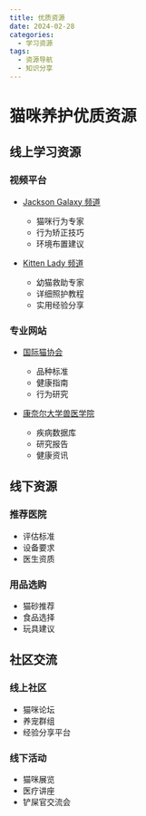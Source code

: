 ```yaml
---
title: 优质资源
date: 2024-02-28
categories:
  - 学习资源
tags:
  - 资源导航
  - 知识分享
---
```


# 猫咪养护优质资源

## 线上学习资源

### 视频平台
- [Jackson Galaxy 频道](https://www.youtube.com/@JacksonGalaxy)
  - 猫咪行为专家
  - 行为矫正技巧
  - 环境布置建议

- [Kitten Lady 频道](https://www.youtube.com/@KittenLady)
  - 幼猫救助专家
  - 详细照护教程
  - 实用经验分享

### 专业网站
- [国际猫协会](https://tica.org/)
  - 品种标准
  - 健康指南
  - 行为研究

- [康奈尔大学兽医学院](https://www.vet.cornell.edu/departments-centers-and-institutes/cornell-feline-health-center)
  - 疾病数据库
  - 研究报告
  - 健康资讯

## 线下资源

### 推荐医院
- 评估标准
- 设备要求
- 医生资质

### 用品选购
- 猫砂推荐
- 食品选择
- 玩具建议

## 社区交流

### 线上社区
- 猫咪论坛
- 养宠群组
- 经验分享平台

### 线下活动
- 猫咪展览
- 医疗讲座
- 铲屎官交流会 